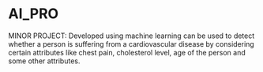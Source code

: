 # AI_PRO
MINOR PROJECT:
Developed using machine learning can be used to detect whether a person is suffering from a cardiovascular disease by considering certain
attributes like chest pain, cholesterol level, age of the person and some other attributes.
